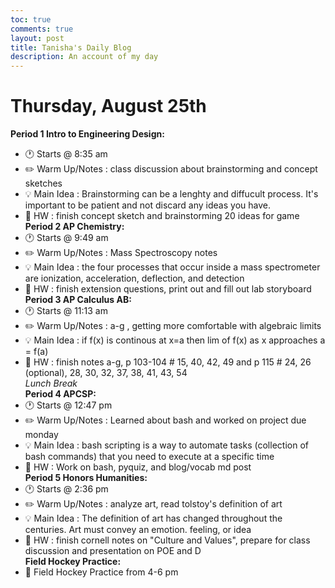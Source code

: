 ```yaml
---
toc: true
comments: true
layout: post
title: Tanisha's Daily Blog
description: An account of my day
---
```

# Thursday, August 25th
**Period 1 Intro to Engineering Design:**
- :clock1: Starts @ 8:35 am
- :pencil2: Warm Up/Notes : class discussion about brainstorming and concept sketches
- :bulb: Main Idea : Brainstorming can be a lenghty and diffucult process. It's important to be patient and not discard any ideas you have.
- :memo: HW : finish concept sketch and brainstorming 20 ideas for game <br>
**Period 2 AP Chemistry:**
- :clock1: Starts @ 9:49 am
- :pencil2: Warm Up/Notes : Mass Spectroscopy notes
- :bulb: Main Idea : the four processes that occur inside a mass spectrometer are ionization, acceleration, deflection, and detection
- :memo: HW : finish extension questions, print out and fill out lab storyboard <br>
**Period 3 AP Calculus AB:**
- :clock1: Starts @ 11:13 am
- :pencil2: Warm Up/Notes : a-g , getting more comfortable with algebraic limits
- :bulb: Main Idea : if f(x) is continous at x=a then lim of f(x) as x approaches a = f(a)
- :memo: HW : finish notes a-g, p 103-104 # 15, 40, 42, 49 and p 115 # 24, 26 (optional), 28, 30, 32, 37, 38, 41, 43, 54 <br>
*Lunch Break* <br>
**Period 4 APCSP:**
- :clock1: Starts @ 12:47 pm
- :pencil2: Warm Up/Notes : Learned about bash and worked on project due monday
- :bulb: Main Idea : bash scripting is a way to automate tasks (collection of bash commands) that you need to execute at a specific time
- :memo: HW : Work on bash, pyquiz, and blog/vocab md post <br>
**Period 5 Honors Humanities:**
- :clock1: Starts @ 2:36 pm
- :pencil2: Warm Up/Notes : analyze art, read tolstoy's definition of art
- :bulb: Main Idea : The definition of art has changed throughout the centuries. Art must convey an emotion. feeling, or idea
- :memo: HW : finish cornell notes on "Culture and Values", prepare for class discussion and presentation on POE and D <br>
**Field Hockey Practice:**
- :runner: Field Hockey Practice from 4-6 pm

